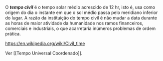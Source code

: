 O ***tempo civil*** é o tempo solar médio acrescido de 12 hr, isto é, usa como origem do dia o instante em que o sol médio passa pelo meridiano inferior do lugar. A razão da instituição do tempo civil é não mudar a data durante as horas de maior atividade da humanidade nos ramos financeiros, comerciais e industriais, o que acarretaria inúmeros problemas de ordem prática.

https://en.wikipedia.org/wiki/Civil_time

Ver [[Tempo Universal Coordenado]].